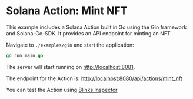 # Solana Action: Mint NFT

This example includes a Solana Action built in Go using the Gin framework and Solana-Go-SDK. It
provides an API endpoint for minting an NFT.

Navigate to `./examples/gin` and start the application:

``` go
go run main.go
```

The server will start running on <http://localhost:8081>.

The endpoint for the Action is: <http://localhost:8080/api/actions/mint_nft>

You can test the Action using [Blinks Inspector](https://www.blinks.xyz/inspector)